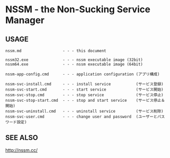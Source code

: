 NSSM - the Non-Sucking Service Manager
======================================

USAGE
-----

	nssm.md                  - - - this document

	nssm32.exe               - - - nssm executable image (32bit)
	nssm64.exe               - - - nssm executable image (64bit)

	nssm-app-config.cmd      - - - application configuration (アプリ構成)

	nssm-svc-install.cmd     - - - install service           (サービス登録)
	nssm-svc-start.cmd       - - - start service             (サービス開始)
	nssm-svc-stop.cmd        - - - stop service              (サービス停止)
	nssm-svc-stop-start.cmd  - - - stop and start service    (サービス停止＆開始)
	nssm-svc-uninstall.cmd   - - - uninstall service         (サービス削除)
	nssm-svc-user.cmd        - - - change user and password  (ユーザーとパスワード設定)


SEE ALSO
--------

  http://nssm.cc/
